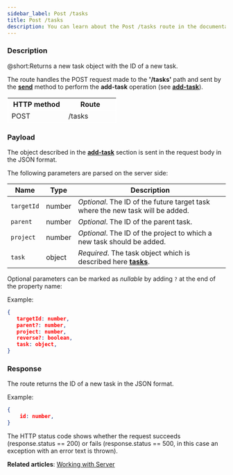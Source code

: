 ```yaml
---
sidebar_label: Post /tasks
title: Post /tasks
description: You can learn about the Post /tasks route in the documentation of the DHTMLX JavaScript To Do List library. Browse developer guides and API reference, try out code examples and live demos, and download a free 30-day evaluation version of DHTMLX To Do List.
---
```


### Description

@short:Returns a new task object with the ID of a new task.

The route handles the POST request made to the **'/tasks'** path and sent by the [**send**](api/rest_api/methods/send_method.md) method to perform the **add-task** operation (see [**add-task**](api/methods/addtask_method.md)). 


<table style="border: 1px solid white; border-collapse: collapse; width:50%">
<thead style="border: 1px solid white; border-collapse: collapse;">
<th style="width:25%">HTTP method</th>
<th style="width:25%">Route</th>
</thead>
<tbody style="border: 1px solid white; border-collapse: collapse">
<tr>
<td>POST</td>
<td>/tasks</td>
</tr>
</tbody>
</table>


### Payload

The object described in the [**add-task**](api/events/addtask_event.md) section is sent in the request body in the JSON format.

The following parameters are parsed on the server side:

| Name       | Type        | Description |
| ----------- | ----------- | ----------- |
| `targetId`       |  number   | *Optional*. The ID of the future target task where the new task will be added.|
| `parent`       |  number   | *Optional*. The ID of the parent task.|
| `project`       |  number   | *Optional*. The ID of the project to which a new task should be added.|
| `task`       |  object  | *Required*. The task object which is described here [**tasks**](api/configs/tasks_config.md).|

Optional parameters can be marked as *nullable* by adding `?` at the end of the property name:

Example:

~~~json
{
   targetId: number,
   parent?: number,
   project: number,
   reverse?: boolean,
   task: object,
}
~~~

### Response

The route returns the ID of a new task in the JSON format. 

Example:

~~~json
{
    id: number,
}
~~~

 
The HTTP status code shows whether the request succeeds (response.status == 200) or fails (response.status == 500, in this case an exception with an error text is thrown).

**Related articles**: [Working with Server](guides/working_with_server.md)